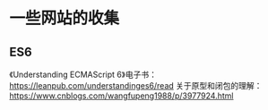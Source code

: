 # 一些网站的收集

## ES6
《Understanding ECMAScript 6》电子书： https://leanpub.com/understandinges6/read
  关于原型和闭包的理解：https://www.cnblogs.com/wangfupeng1988/p/3977924.html
